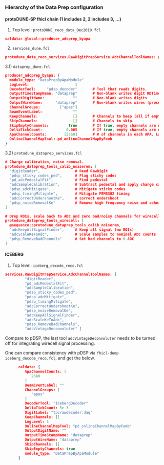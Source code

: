 ### Hierarchy of the Data Prep configuration

#### protoDUNE-SP fhicl chain (1 includes 2, 2 includes 3, ...)
1) Top level: `protoDUNE_reco_data_Dec2018.fcl`
```json
caldata: @local::producer_adcprep_byapa
```

2) `services_dune.fcl`
```json
protodune_data_reco_services.RawDigitPrepService.AdcChannelToolNames: @local::protodune_dataprep_tools_wirecell
```

3.1) `dataprep_dune.fcl`
```json
producer_adcprep_byapa: {
  module_type: "DataPrepByApaModule"
  LogLevel:                     1
  DecoderTool:     "pdsp_decoder"       # Tool that reads digits.
  OutputTimeStampName: "dataprep"       # Non-blank writes digit RDTimeStamps
  OutputDigitName:             ""       # Non-blank writes digits
  OutputWireName:      "dataprep"       # Non-blank writes wires (processed digits)
  ChannelGroups:         ["apas"]
  BeamEventLabel:              ""
  KeepChannels:                []       # Channels to keep (all if empty).
  SkipChannels:                []       # Channels to skip.
  SkipEmptyChannels:         true       # If true, empty channels are not processed and do not produce wires
  DeltaTickCount:           0.005       # If true, empty channels are not processed and do not produce wires
  ApaChannelCounts:        [2560]       # # of channels in each APA. Last value used for later values.
  OnlineChannelMapTool: pd_onlineChannelMapByFemb
}
```

3.2) `protodune_dataprep_services.fcl`

```json
# Charge calibration, noise removal.
protodune_dataprep_tools_calib_noiserem: [
  "digitReader",                # Read RawDigit
  "pdsp_sticky_codes_ped",      # Flag sticky codes
  "pd_adcPedestalFit",          # Find pedestal
  "adcSampleCalibration",       # Subtract pedestal and apply charge calibration
  "pdsp_adcMitigate",           # Mitigate sticky codes
  "pdsp_timingMitigate",        # Mitigate FEMB302 timing
  "adcCorrectUndershootKe",     # correct undershoot
  "pdsp_noiseRemovalKe"         # Remove high frequency noise and coherent noise
]

# Drop ROIs, scale back to ADC and zero bad/noisy channels for wirecell processing.
protodune_dataprep_tools_wirecell: [
  @sequence::protodune_dataprep_tools_calib_noiserem,
  "adcKeepAllSignalFinder",     # Keep all signal (no ROIs)
  "adcScaleKeToAdc",            # Scale samples to nominal ADC counts
  "pdsp_RemoveBadChannels"      # Set bad channels to 0 ADC
]
```


#### ICEBERG
1) Top level: `iceberg_decode_reco.fcl`
```json
services.RawDigitPrepService.AdcChannelToolNames: [
         "digitReader",
         "pd_adcPedestalFit",
         "adcSampleCalibration",
         "pdsp_sticky_codes_ped",
         "pdsp_adcMitigate",
         "pdsp_timingMitigate",
         "adcCorrectUndershootKe",
         "pdsp_noiseRemovalKe",
         "adcKeepAllSignalFinder",
         "adcScaleKeToAdc",
         "pdsp_RemoveBadChannels",
         "adcVintageDeconvoluter" ]
```
Compare to pDSP, the last tool `adcVintageDeconvoluter` needs to be turned off for integrating wirecell signal processing.

One can compare consistency with pDSP via `fhicl-dump iceberg_decode_reco.fcl`, and get the below.
```json
      caldata: {
         ApaChannelCounts: [
            2560
         ]
         BeamEventLabel: ""
         ChannelGroups: [
            "apas"
         ]
         DecoderTool: "IcebergDecoder"
         DeltaTickCount: 5e-3
         DigitLabel: "tpcrawdecoder:daq"
         KeepChannels: []
         LogLevel: 1
         OnlineChannelMapTool: "pd_onlineChannelMapByFemb"
         OutputDigitName: ""
         OutputTimeStampName: "dataprep"
         OutputWireName: "dataprep"
         SkipChannels: []
         SkipEmptyChannels: true
         module_type: "DataPrepByApaModule"
      }
```